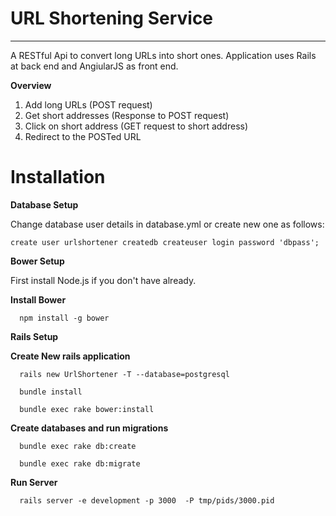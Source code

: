 # URL Shortening Service
------
A RESTful Api to convert long URLs into short ones. Application uses Rails at back end and AngiularJS as front end.

**Overview** 

1. Add long URLs (POST request)
2. Get short addresses (Response to POST request)
3. Click on short address (GET request to short address)
4. Redirect to the POSTed URL

**Installation** 
===

**Database Setup**

Change database user details in database.yml or create new one as follows:
```postgresql
create user urlshortener createdb createuser login password 'dbpass';
```

**Bower Setup**

First install Node.js if you don't have already.

**Install Bower**

```node
  npm install -g bower
```

**Rails Setup**

**Create New rails application**

```rails
  rails new UrlShortener -T --database=postgresql

  bundle install
  
  bundle exec rake bower:install 
```

**Create databases and run migrations**

```rails
  bundle exec rake db:create

  bundle exec rake db:migrate
```

**Run Server**

```rails
  rails server -e development -p 3000  -P tmp/pids/3000.pid
```
